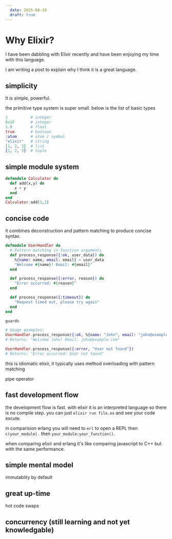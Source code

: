 ```yaml
---
  date: 2025-08-10
  draft: true
---
```


# Why Elixir?
I have been dabbling with Elixir recently and have been enjoying my time with this language.

I am writing a post to explain why I think it is a great language.

## simplicity
It is simple, powerful.

the primitive type system is super small. below is the list of basic types
```elixir
1          # integer
0x1F       # integer
1.0        # float
true       # boolean
:atom      # atom / symbol
"elixir"   # string
[1, 2, 3]  # list
{1, 2, 3}  # tuple
```

## simple module system

```elixir
defmodule Calculator do
  def add(x,y) do
    x + y
  end
end
Calculator.add(1,2)
```

## concise code

it combines deconstruction and pattern matching to produce concise syntax.
```elixir
defmodule UserHandler do
  # Pattern matching in function arguments
  def process_response({:ok, user_data}) do
    %{name: name, email: email} = user_data
    "Welcome #{name}! Email: #{email}"
  end

  def process_response({:error, reason}) do
    "Error occurred: #{reason}"
  end

  def process_response({:timeout}) do
    "Request timed out, please try again"
  end
end

guards

# Usage examples:
UserHandler.process_response({:ok, %{name: "John", email: "john@example.com"}})
# Returns: "Welcome John! Email: john@example.com"

UserHandler.process_response({:error, "User not found"})
# Returns: "Error occurred: User not found"
```
this is idiomatic elixir, it typically uses method overloading with pattern matching

pipe operator

## fast development flow

the development flow is fast. with elixir it is an interpreted language so there is no compile step. you can just `elixir run file.ex` and see your code excute.

in comparision erlang you will need to `erl` to open a REPL then `c(your_module).` then `your_module:your_function().`

when comparing elixir and erlang it's like comparing javascript to C++ but with the same performance.

## simple mental model
immutablity by default

## great up-time
hot code swaps

## concurrency (still learning and not yet knowledgable)
